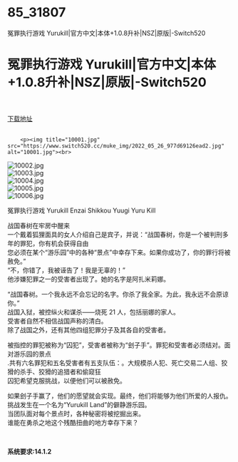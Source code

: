 # 85_31807
冤罪执行游戏 Yurukill|官方中文|本体+1.0.8升补|NSZ|原版|-Switch520
# 冤罪执行游戏 Yurukill|官方中文|本体+1.0.8升补|NSZ|原版|-Switch520
 <br/></br>
[下载地址](https://www.switch520.cc/article/31807 "下载地址")
<br/></br>

        <p><img title="10001.jpg" src="https://www.switch520.cc/muke_img/2022_05_26_977d69126ead2.jpg" alt="10001.jpg"><br>
<img title="10002.jpg" src="https://www.switch520.cc/muke_img/2022_05_26_b421fe94967ea.jpg" alt="10002.jpg"><br>
<img title="10003.jpg" src="https://www.switch520.cc/muke_img/2022_05_26_96868d9e2516e.jpg" alt="10003.jpg"><br>
<img title="10004.jpg" src="https://www.switch520.cc/muke_img/2022_05_26_19fbb6917d71f.jpg" alt="10004.jpg"><br>
<img title="10005.jpg" src="https://www.switch520.cc/muke_img/2022_05_26_9071073d6fef2.jpg" alt="10005.jpg"><br>
<img title="10006.jpg" src="https://www.switch520.cc/muke_img/2022_05_26_1f962c9fd0d91.jpg" alt="10006.jpg"></p>
<p>冤罪执行游戏 Yurukill Enzai Shikkou Yuugi Yuru Kill</p>
<p>战国春树在牢房中醒来<br>
一个戴着狐狸面具的女人介绍自己是宾子，并说：“战国春树，你是一个被判刑多年的罪犯，你有机会获得自由<br>
您必须在某个“游乐园”中的各种“景点”中幸存下来。如果你成功了，你的罪行将被赦免。”<br>
“不，你错了，我被诬告了！我是无辜的！”<br>
他涉嫌犯罪之一的受害者出现了。她的名字是阿扎米莉娜。</p>
<p>“战国春树。一个我永远不会忘记的名字。你杀了我全家。为此，我永远不会原谅你。”<br>
战国入狱，被控纵火和谋杀——烧死 21 人，包括丽娜的家人。<br>
受害者自然不相信战国声称的清白。<br>
除了战国之外，还有其他四组犯罪分子及其各自的受害者。</p>
<p>被指控的罪犯被称为“囚犯”，受害者被称为“刽子手”。罪犯和受害者必须结对。面对游乐园的景点<br>
.共有六名罪犯和五名受害者有五支队伍：。大规模杀人犯、死亡交易二人组、狡猾的杀手、狡猾的追猎者和偷窥狂<br>
囚犯希望克服挑战，以便他们可以被赦免。</p>
<p>如果刽子手赢了，他们的愿望就会实现。最终，他们将能够为他们所爱的人报仇。<br>
挑战发生在一个名为“Yurukill Land”的僻静游乐园。<br>
当团队面对每个景点时，各种秘密将被挖掘出来。<br>
谁能在勇杀之地这个残酷扭曲的地方幸存下来？</p>
<p>&nbsp;</p>
<p><strong>系统要求:14.1.2</strong></p>


      
